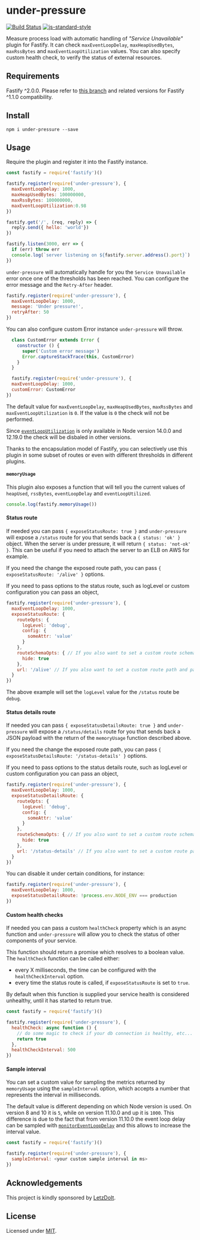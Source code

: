 # under-pressure

[![Build Status](https://img.shields.io/github/workflow/status/fastify/under-pressure/CI)](https://github.com/fastify/under-pressure/actions)
[![js-standard-style](https://img.shields.io/badge/code%20style-standard-brightgreen.svg?style=flat)](http://standardjs.com/)

Measure process load with automatic handling of *"Service Unavailable"* plugin for Fastify.
It can check `maxEventLoopDelay`, `maxHeapUsedBytes`, `maxRssBytes` and `maxEventLoopUtilization` values.
You can also specify custom health check, to verify the status of
external resources.

<a name="requirements"></a>
## Requirements

Fastify ^2.0.0. Please refer to [this branch](https://github.com/fastify/under-pressure/tree/1.x) and related versions for Fastify ^1.1.0 compatibility.

<a name="install"></a>
## Install
```
npm i under-pressure --save
```

<a name="usage"></a>
## Usage
Require the plugin and register it into the Fastify instance.

```js
const fastify = require('fastify')()

fastify.register(require('under-pressure'), {
  maxEventLoopDelay: 1000,
  maxHeapUsedBytes: 100000000,
  maxRssBytes: 100000000,
  maxEventLoopUtilization:0.98
})

fastify.get('/', (req, reply) => {
  reply.send({ hello: 'world'})
})

fastify.listen(3000, err => {
  if (err) throw err
  console.log(`server listening on ${fastify.server.address().port}`)
})
```
`under-pressure` will automatically handle for you the `Service Unavailable` error once one of the thresholds has been reached.
You can configure the error message and the `Retry-After` header.
```js
fastify.register(require('under-pressure'), {
  maxEventLoopDelay: 1000,
  message: 'Under pressure!',
  retryAfter: 50
})
```

You can also configure custom Error instance `under-pressure` will throw.
```js
  class CustomError extends Error {
    constructor () {
      super('Custom error message')
      Error.captureStackTrace(this, CustomError)
    }
  }

  fastify.register(require('under-pressure'), {
  maxEventLoopDelay: 1000,
  customError: CustomError
})
```

The default value for `maxEventLoopDelay`, `maxHeapUsedBytes`, `maxRssBytes` and `maxEventLoopUtilization` is `0`.
If the value is `0` the check will not be performed.

Since [`eventLoopUtilization`](https://nodejs.org/api/perf_hooks.html#perf_hooks_performance_eventlooputilization_utilization1_utilization2) is only available in Node version 14.0.0 and 12.19.0 the check will be disbaled in other versions.

Thanks to the encapsulation model of Fastify, you can selectively use this plugin in some subset of routes or even with different thresholds in different plugins.

#### `memoryUsage`
This plugin also exposes a function that will tell you the current values of `heapUsed`, `rssBytes`, `eventLoopDelay` and `eventLoopUtilized`.
```js
console.log(fastify.memoryUsage())
```

#### Status route
If needed you can pass `{ exposeStatusRoute: true }` and `under-pressure` will expose a `/status` route for you that sends back a `{ status: 'ok' }` object. When the server is under pressure, it will return `{ status: 'not-ok' }`. This can be useful if you need to attach the server to an ELB on AWS for example.

If you need the change the exposed route path, you can pass `{ exposeStatusRoute: '/alive' }` options.

If you need to pass options to the status route, such as logLevel or custom configuration you can pass an object,
```js
fastify.register(require('under-pressure'), {
  maxEventLoopDelay: 1000,
  exposeStatusRoute: {
    routeOpts: {
      logLevel: 'debug',
      config: {
        someAttr: 'value'
      }
    },
    routeSchemaOpts: { // If you also want to set a custom route schema
      hide: true
    },
    url: '/alive' // If you also want to set a custom route path and pass options
  }
})
```
The above example will set the `logLevel` value for the `/status` route be `debug`.

#### Status details route
If needed you can pass `{ exposeStatusDetailsRoute: true }` and `under-pressure` will expose a `/status/details` route for you that sends back a JSON payload with the return of the `memoryUsage` function described above.

If you need the change the exposed route path, you can pass `{ exposeStatusDetailsRoute: '/status-details' }` options.

If you need to pass options to the status details route, such as logLevel or custom configuration you can pass an object,
```js
fastify.register(require('under-pressure'), {
  maxEventLoopDelay: 1000,
  exposeStatusDetailsRoute: {
    routeOpts: {
      logLevel: 'debug',
      config: {
        someAttr: 'value'
      }
    },
    routeSchemaOpts: { // If you also want to set a custom route schema
      hide: true
    },
    url: '/status-details' // If you also want to set a custom route path and pass options
  }
})
```

You can disable it under certain conditions, for instance:
```js
fastify.register(require('under-pressure'), {
  maxEventLoopDelay: 1000,
  exposeStatusDetailsRoute: !process.env.NODE_ENV === production
})
```

#### Custom health checks
If needed you can pass a custom `healthCheck` property which is an async function and `under-pressure` will allow you to check the status of other components of your service.

This function should return a promise which resolves to a boolean value. The `healthCheck` function can be called either:

* every X milliseconds, the time can be
  configured with the `healthCheckInterval` option.
* every time the status route is called, if `exposeStatusRoute` is set
  to `true`.

By default when this function is supplied your service health is considered unhealthy, until it has started to return true.

```js
const fastify = require('fastify')()

fastify.register(require('under-pressure'), {
  healthCheck: async function () {
    // do some magic to check if your db connection is healthy, etc...
    return true
  },
  healthCheckInterval: 500
})
```
<a name="sample-interval"></a>
#### Sample interval

You can set a custom value for sampling the metrics returned by `memoryUsage` using the `sampleInterval` option, which accepts a number that represents the interval in milliseconds.

The default value is different depending on which Node version is used. On version 8 and 10 it is `5`, while on version 11.10.0 and up it is `1000`. This difference is due to the fact that from version 11.10.0 the event loop delay can be sampled with [`monitorEventLoopDelay`](https://nodejs.org/docs/latest-v12.x/api/perf_hooks.html#perf_hooks_perf_hooks_monitoreventloopdelay_options) and this allows to increase the interval value.

```js
const fastify = require('fastify')()

fastify.register(require('under-pressure'), {
  sampleInterval: <your custom sample interval in ms>
})


```

<a name="acknowledgements"></a>
## Acknowledgements

This project is kindly sponsored by [LetzDoIt](http://www.letzdoitapp.com/).

<a name="license"></a>
## License

Licensed under [MIT](./LICENSE).
